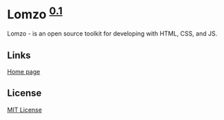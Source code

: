 # Lomzo <sup>[0.1](https://github.com/Lomzo/lomzo/blob/master/CHANGELOG.md)</sup>

Lomzo - is an open source toolkit for developing with HTML, CSS, and JS.

## Links
[Home page](https://github.com/Lomzo/lomzo/)

## License
[MIT License](https://github.com/Lomzo/lomzo/blob/master/LICENSE.md)